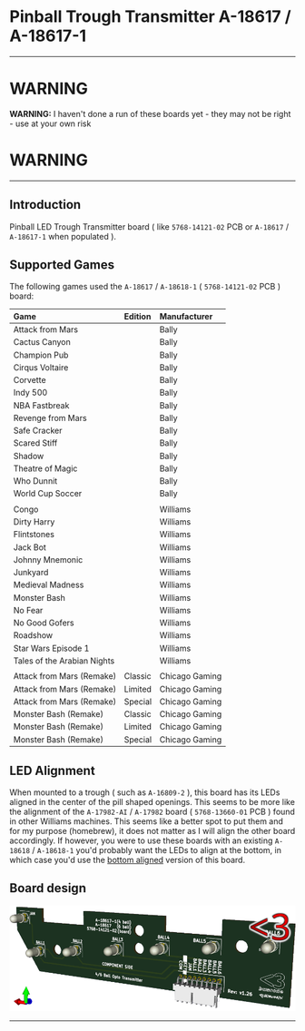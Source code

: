 # Pinball Trough Transmitter A-18617 / A-18617-1

-----
# WARNING

**WARNING:** I haven't done a run of these boards yet - they may not be right -
use at your own risk

# WARNING
-----

## Introduction

Pinball LED Trough Transmitter board ( like `5768-14121-02` PCB or `A-18617` /
`A-18617-1` when populated ).

## Supported Games

The following games used the `A-18617` / `A-18618-1` ( `5768-14121-02` PCB )
board:

|Game                       |Edition |Manufacturer  |
|:---                       |:---    |:---          |
|Attack from Mars           |        |Bally         |
|Cactus Canyon              |        |Bally         |
|Champion Pub               |        |Bally         |
|Cirqus Voltaire            |        |Bally         |
|Corvette                   |        |Bally         |
|Indy 500                   |        |Bally         |
|NBA Fastbreak              |        |Bally         |
|Revenge from Mars          |        |Bally         |
|Safe Cracker               |        |Bally         |
|Scared Stiff               |        |Bally         |
|Shadow                     |        |Bally         |
|Theatre of Magic           |        |Bally         |
|Who Dunnit                 |        |Bally         |
|World Cup Soccer           |        |Bally         |
|                           |        |              |
|Congo                      |        |Williams      |
|Dirty Harry                |        |Williams      |
|Flintstones                |        |Williams      |
|Jack Bot                   |        |Williams      |
|Johnny Mnemonic            |        |Williams      |
|Junkyard                   |        |Williams      |
|Medieval Madness           |        |Williams      |
|Monster Bash               |        |Williams      |
|No Fear                    |        |Williams      |
|No Good Gofers             |        |Williams      |
|Roadshow                   |        |Williams      |
|Star Wars Episode 1        |        |Williams      |
|Tales of the Arabian Nights|        |Williams      |
|                           |        |              |
|Attack from Mars (Remake)  |Classic |Chicago Gaming|
|Attack from Mars (Remake)  |Limited |Chicago Gaming|
|Attack from Mars (Remake)  |Special |Chicago Gaming|
|Monster Bash (Remake)      |Classic |Chicago Gaming|
|Monster Bash (Remake)      |Limited |Chicago Gaming|
|Monster Bash (Remake)      |Special |Chicago Gaming|

## LED Alignment

When mounted to a trough ( such as `A-16809-2` ), this board has its LEDs
aligned in the center of the pill shaped openings. This seems to be more like
the alignment of the `A-17982-AI` / `A-17982` board
( `5768-13660-01` PCB ) found in other Williams machines. This seems like a
better spot to put them and for my purpose (homebrew), it does not matter as I
will align the other board accordingly. If however, you were to use these boards
with an existing `A-18618` / `A-18618-1` you'd probably want the LEDs to align
at the bottom, in which case you'd use the
[bottom aligned](https://github.com/bumcone/pinball_trough_transmitter.A-18617/tree/bottom)
version of this board.

## Board design

![Bumcone A-18617 Rev1.26](board.png)

----
[//]: # ( vim: set ts=4 sw=4 et cindent tw=80 ai si syn=markdown ft=markdown: )
